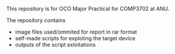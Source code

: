 This repository is for OCO Major Practical for COMP3702 at ANU.

The repository contains 
  * image files used/ommited for report in rar format
  * self-made scripts for exploting the target device
  * outputs of the script exloitations


